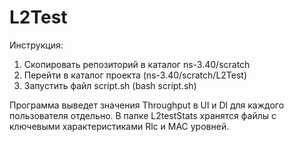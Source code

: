# L2Test
Инструкция:
1. Скопировать репозиторий в каталог ns-3.40/scratch
2. Перейти в каталог проекта (ns-3.40/scratch/L2Test)
3. Запустить файл script.sh (bash script.sh)

Программа выведет значения Throughput в Ul и Dl для каждого пользователя отдельно.
В папке L2testStats хранятся файлы с ключевыми характеристиками Rlc и MAC уровней.
